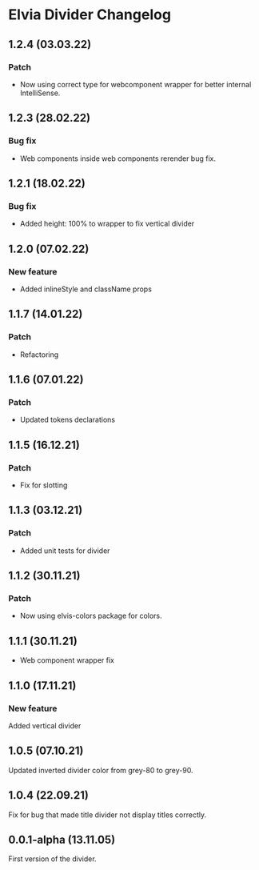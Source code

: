 # Elvia Divider Changelog

## 1.2.4 (03.03.22)

### Patch

- Now using correct type for webcomponent wrapper for better internal IntelliSense.

## 1.2.3 (28.02.22)

### Bug fix

- Web components inside web components rerender bug fix.

## 1.2.1 (18.02.22)

### Bug fix

- Added height: 100% to wrapper to fix vertical divider

## 1.2.0 (07.02.22)

### New feature

- Added inlineStyle and className props

## 1.1.7 (14.01.22)

### Patch

- Refactoring

## 1.1.6 (07.01.22)

### Patch

- Updated tokens declarations

## 1.1.5 (16.12.21)

### Patch

- Fix for slotting

## 1.1.3 (03.12.21)

### Patch

- Added unit tests for divider

## 1.1.2 (30.11.21)

### Patch

- Now using elvis-colors package for colors.

## 1.1.1 (30.11.21)

- Web component wrapper fix

## 1.1.0 (17.11.21)

### New feature

Added vertical divider

## 1.0.5 (07.10.21)

Updated inverted divider color from grey-80 to grey-90.

## 1.0.4 (22.09.21)

Fix for bug that made title divider not display titles correctly.

## 0.0.1-alpha (13.11.05)

First version of the divider.
